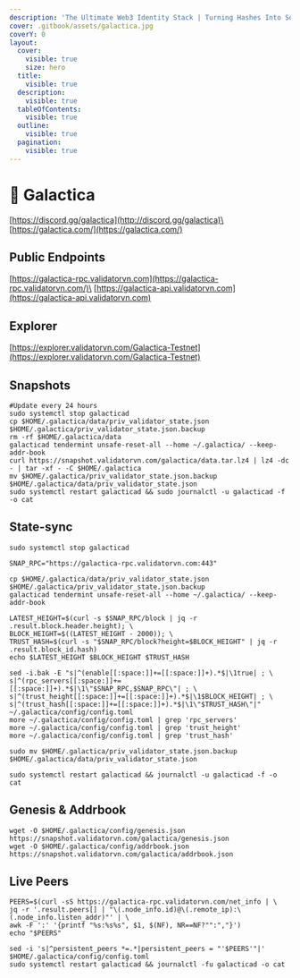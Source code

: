 ```yaml
---
description: 'The Ultimate Web3 Identity Stack | Turning Hashes Into Souls | #GNET'
cover: .gitbook/assets/galactica.jpg
coverY: 0
layout:
  cover:
    visible: true
    size: hero
  title:
    visible: true
  description:
    visible: true
  tableOfContents:
    visible: true
  outline:
    visible: true
  pagination:
    visible: true
---
```


# 🧊 Galactica

[https://discord.gg/galactica](http://discord.gg/galactica)\
[https://galactica.com/](https://galactica.com/)

## Public Endpoints

[https://galactica-rpc.validatorvn.com](https://galactica-rpc.validatorvn.com/)\
[https://galactica-api.validatorvn.com](https://galactica-api.validatorvn.com)

## Explorer

[https://explorer.validatorvn.com/Galactica-Testnet](https://explorer.validatorvn.com/Galactica-Testnet)

## Snapshots

```
#Update every 24 hours
sudo systemctl stop galacticad
cp $HOME/.galactica/data/priv_validator_state.json $HOME/.galactica/priv_validator_state.json.backup
rm -rf $HOME/.galactica/data
galacticad tendermint unsafe-reset-all --home ~/.galactica/ --keep-addr-book
curl https://snapshot.validatorvn.com/galactica/data.tar.lz4 | lz4 -dc - | tar -xf - -C $HOME/.galactica
mv $HOME/.galactica/priv_validator_state.json.backup $HOME/.galactica/data/priv_validator_state.json
sudo systemctl restart galacticad && sudo journalctl -u galacticad -f -o cat
```

## State-sync

```
sudo systemctl stop galacticad

SNAP_RPC="https://galactica-rpc.validatorvn.com:443"

cp $HOME/.galactica/data/priv_validator_state.json $HOME/.galactica/priv_validator_state.json.backup
galacticad tendermint unsafe-reset-all --home ~/.galactica/ --keep-addr-book

LATEST_HEIGHT=$(curl -s $SNAP_RPC/block | jq -r .result.block.header.height); \
BLOCK_HEIGHT=$((LATEST_HEIGHT - 2000)); \
TRUST_HASH=$(curl -s "$SNAP_RPC/block?height=$BLOCK_HEIGHT" | jq -r .result.block_id.hash)
echo $LATEST_HEIGHT $BLOCK_HEIGHT $TRUST_HASH

sed -i.bak -E "s|^(enable[[:space:]]+=[[:space:]]+).*$|\1true| ; \
s|^(rpc_servers[[:space:]]+=[[:space:]]+).*$|\1\"$SNAP_RPC,$SNAP_RPC\"| ; \
s|^(trust_height[[:space:]]+=[[:space:]]+).*$|\1$BLOCK_HEIGHT| ; \
s|^(trust_hash[[:space:]]+=[[:space:]]+).*$|\1\"$TRUST_HASH\"|" ~/.galactica/config/config.toml
more ~/.galactica/config/config.toml | grep 'rpc_servers'
more ~/.galactica/config/config.toml | grep 'trust_height'
more ~/.galactica/config/config.toml | grep 'trust_hash'

sudo mv $HOME/.galactica/priv_validator_state.json.backup $HOME/.galactica/data/priv_validator_state.json

sudo systemctl restart galacticad && journalctl -u galacticad -f -o cat
```

## Genesis & Addrbook

```
wget -O $HOME/.galactica/config/genesis.json https://snapshot.validatorvn.com/galactica/genesis.json
wget -O $HOME/.galactica/config/addrbook.json https://snapshot.validatorvn.com/galactica/addrbook.json
```

## Live Peers

```
PEERS=$(curl -sS https://galactica-rpc.validatorvn.com/net_info | \
jq -r '.result.peers[] | "\(.node_info.id)@\(.remote_ip):\(.node_info.listen_addr)"' | \
awk -F ':' '{printf "%s:%s%s", $1, $(NF), NR==NF?"":","}')
echo "$PEERS"
```

```
sed -i 's|^persistent_peers *=.*|persistent_peers = "'$PEERS'"|' $HOME/.galactica/config/config.toml
sudo systemctl restart galacticad && journalctl -fu galacticad -o cat
```



